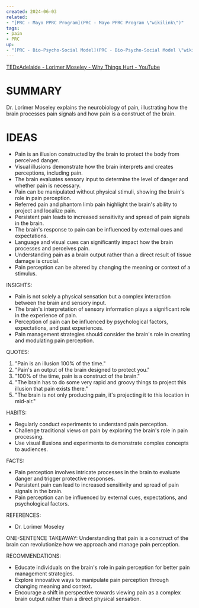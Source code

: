 ```yaml
---
created: 2024-06-03
related:
- "[PRC - Mayo PPRC Program](PRC - Mayo PPRC Program \"wikilink\")"
tags:
- pain
- PRC
up:
- "[PRC - Bio-Psycho-Social Model](PRC - Bio-Psycho-Social Model \"wikilink\")"
---
```


[TEDxAdelaide - Lorimer Moseley - Why Things Hurt - YouTube](https://www.youtube.com/watch?v=gwd-wLdIHjs)

# SUMMARY

Dr. Lorimer Moseley explains the neurobiology of pain, illustrating how the brain processes pain signals and how pain is a construct of the brain.

# IDEAS

- Pain is an illusion constructed by the brain to protect the body from perceived danger.
- Visual illusions demonstrate how the brain interprets and creates perceptions, including pain.
- The brain evaluates sensory input to determine the level of danger and whether pain is necessary.
- Pain can be manipulated without physical stimuli, showing the brain's role in pain perception.
- Referred pain and phantom limb pain highlight the brain's ability to project and localize pain.
- Persistent pain leads to increased sensitivity and spread of pain signals in the brain.
- The brain's response to pain can be influenced by external cues and expectations.
- Language and visual cues can significantly impact how the brain processes and perceives pain.
- Understanding pain as a brain output rather than a direct result of tissue damage is crucial.
- Pain perception can be altered by changing the meaning or context of a stimulus.

INSIGHTS:
- Pain is not solely a physical sensation but a complex interaction between the brain and sensory input.
- The brain's interpretation of sensory information plays a significant role in the experience of pain.
- Perception of pain can be influenced by psychological factors, expectations, and past experiences.
- Pain management strategies should consider the brain's role in creating and modulating pain perception.

QUOTES:
1. "Pain is an illusion 100% of the time."
2. "Pain's an output of the brain designed to protect you."
3. "100% of the time, pain is a construct of the brain."
4. "The brain has to do some very rapid and groovy things to project this illusion that pain exists there."
5. "The brain is not only producing pain, it's projecting it to this location in mid-air."

HABITS:
- Regularly conduct experiments to understand pain perception.
- Challenge traditional views on pain by exploring the brain's role in pain processing.
- Use visual illusions and experiments to demonstrate complex concepts to audiences.

FACTS:
- Pain perception involves intricate processes in the brain to evaluate danger and trigger protective responses.
- Persistent pain can lead to increased sensitivity and spread of pain signals in the brain.
- Pain perception can be influenced by external cues, expectations, and psychological factors.

REFERENCES:
- Dr. Lorimer Moseley

ONE-SENTENCE TAKEAWAY:
Understanding that pain is a construct of the brain can revolutionize how we approach and manage pain perception.

RECOMMENDATIONS:
- Educate individuals on the brain's role in pain perception for better pain management strategies.
- Explore innovative ways to manipulate pain perception through changing meaning and context.
- Encourage a shift in perspective towards viewing pain as a complex brain output rather than a direct physical sensation.
